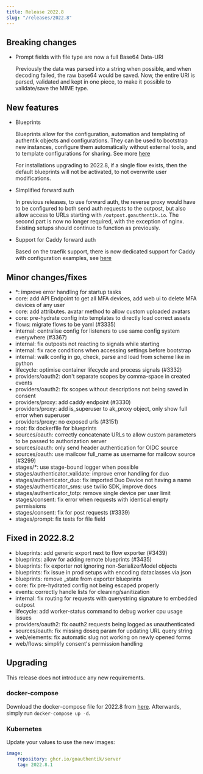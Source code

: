 ```yaml
---
title: Release 2022.8
slug: "/releases/2022.8"
---
```


## Breaking changes

-   Prompt fields with file type are now a full Base64 Data-URI

    Previously the data was parsed into a string when possible, and when decoding failed, the raw base64 would be saved. Now, the entire URI is parsed, validated and kept in one piece, to make it possible to validate/save the MIME type.

## New features

-   Blueprints

    Blueprints allow for the configuration, automation and templating of authentik objects and configurations. They can be used to bootstrap new instances, configure them automatically without external tools, and to template configurations for sharing. See more [here](../../blueprints/index.md)

    For installations upgrading to 2022.8, if a single flow exists, then the default blueprints will not be activated, to not overwrite user modifications.

-   Simplified forward auth

    In previous releases, to use forward auth, the reverse proxy would have to be configured to both send auth requests to the outpost, but also allow access to URLs starting with `/outpost.goauthentik.io`. The second part is now no longer required, with the exception of nginx. Existing setups should continue to function as previously.

-   Support for Caddy forward auth

    Based on the traefik support, there is now dedicated support for Caddy with configuration examples, see [here](../../providers/proxy/forward_auth.mdx)

## Minor changes/fixes

-   \*: improve error handling for startup tasks
-   core: add API Endpoint to get all MFA devices, add web ui to delete MFA devices of any user
-   core: add attributes. avatar method to allow custom uploaded avatars
-   core: pre-hydrate config into templates to directly load correct assets
-   flows: migrate flows to be yaml (#3335)
-   internal: centralise config for listeners to use same config system everywhere (#3367)
-   internal: fix outposts not reacting to signals while starting
-   internal: fix race conditions when accessing settings before bootstrap
-   internal: walk config in go, check, parse and load from scheme like in python
-   lifecycle: optimise container lifecycle and process signals (#3332)
-   providers/oauth2: don't separate scopes by comma-space in created events
-   providers/oauth2: fix scopes without descriptions not being saved in consent
-   providers/proxy: add caddy endpoint (#3330)
-   providers/proxy: add is_superuser to ak_proxy object, only show full error when superuser
-   providers/proxy: no exposed urls (#3151)
-   root: fix dockerfile for blueprints
-   sources/oauth: correctly concatenate URLs to allow custom parameters to be passed to authorization server
-   sources/oauth: only send header authentication for OIDC source
-   sources/oauth: use mailcow full_name as username for mailcow source (#3299)
-   stages/\*: use stage-bound logger when possible
-   stages/authenticator_validate: improve error handling for duo
-   stages/authenticator_duo: fix imported Duo Device not having a name
-   stages/authenticator_sms: use twilio SDK, improve docs
-   stages/authenticator_totp: remove single device per user limit
-   stages/consent: fix error when requests with identical empty permissions
-   stages/consent: fix for post requests (#3339)
-   stages/prompt: fix tests for file field

## Fixed in 2022.8.2

-   blueprints: add generic export next to flow exporter (#3439)
-   blueprints: allow for adding remote blueprints (#3435)
-   blueprints: fix exporter not ignoring non-SerializerModel objects
-   blueprints: fix issue in prod setups with encoding dataclasses via json
-   blueprints: remove \_state from exporter blueprints
-   core: fix pre-hydrated config not being escaped properly
-   events: correctly handle lists for cleaning/sanitization
-   internal: fix routing for requests with querystring signature to embedded outpost
-   lifecycle: add worker-status command to debug worker cpu usage issues
-   providers/oauth2: fix oauth2 requests being logged as unauthenticated
-   sources/oauth: fix missing doseq param for updating URL query string
-   web/elements: fix automatic slug not working on newly opened forms
-   web/flows: simplify consent's permission handling

## Upgrading

This release does not introduce any new requirements.

### docker-compose

Download the docker-compose file for 2022.8 from [here](https://goauthentik.io/version/2022.8/docker-compose.yml). Afterwards, simply run `docker-compose up -d`.

### Kubernetes

Update your values to use the new images:

```yaml
image:
    repository: ghcr.io/goauthentik/server
    tag: 2022.8.1
```
